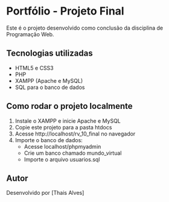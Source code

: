 # Portfólio - Projeto Final

Este é o projeto desenvolvido como conclusão da disciplina de Programação Web.

## Tecnologias utilizadas

- HTML5 e CSS3
- PHP 
- XAMPP (Apache e MySQL)
- SQL para o banco de dados

## Como rodar o projeto localmente

1. Instale o XAMPP e inicie Apache e MySQL
2. Copie este projeto para a pasta htdocs
3. Acesse http://localhost/rv_10_final no navegador
4. Importe o banco de dados:
   - Acesse localhost/phpmyadmin
   - Crie um banco chamado mundo_virtual
   - Importe o arquivo usuarios.sql

## Autor

Desenvolvido por [Thais Alves]
